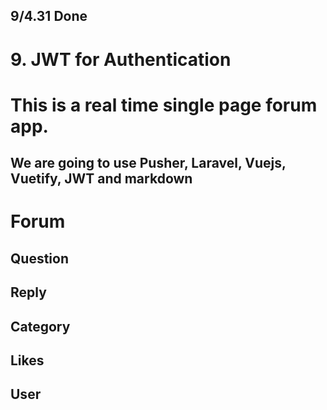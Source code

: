 ## 9/4.31 Done
# 9. JWT for Authentication

# This is a real time single page forum app.

## We are going to use Pusher, Laravel, Vuejs, Vuetify, JWT and markdown

# Forum

## Question
## Reply
## Category
## Likes
## User
